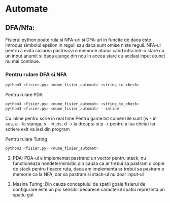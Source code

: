 # Automate

## DFA/Nfa:
   Fisierul python poate rula si NFA-uri si DFA-uri in functie de daca este introdus simbolul epsilon in reguli sau daca sunt omise niste
reguli.
  NFA-ul pentru a evita ciclarea pastreaza o memorie atunci cand intra intr-o stare cu un input anumit si daca ajunge din nou in aceea
stare cu acelasi input atunci nu mai continue.

### Pentru rulare DFA si NFA
```bash
python3 <fisier.py> <nume_fisier_automat> <string_to_check>
```

Pentru rulare PDA
```bash
python3 <fisier.py> <nume_fisier_automat> <string_to_check>
python3 <fisier.py> <nume_fisier_automat> --inline
```
Cu inline pentru scrie in real time
Pentru game.txt comenzile sunt (w - in sus, a - la stanga, s - in jos, d -> la dreapta si p -> pentru a lua cheia)
Iar scriere exit va iesi din program

Pentru rulare Turing
```bash 
python3 <fisier.py> <nume_fisier_automat>
```



2. PDA:
  PDA-ul e implementat pastrand un vector pentru stack, nu functioneaza nondeterministic din cauza ca ar trebui sa pastram o copie de stack
pentru fieacre ruta, daca am implementa ar trebui sa pastram o memorie ca la NFA, dar sa pastram si stack-ul nu doar input-ul

3. Masina Turing:
  Din cauza conceptului de spatii goale fisierul de configurare este un pic sensibil deoarece caracterul spatiu reprezinta un spatiu gol
